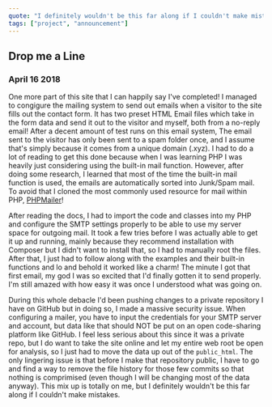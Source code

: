 ```yaml
---
quote: "I definitely wouldn't be this far along if I couldn't make mistakes."
tags: ["project", "announcement"]
---
```


## Drop me a Line

### April 16 2018

One more part of this site that I can happily say I've completed! I managed to congigure the mailing system to send out emails when a visitor to the site fills out the contact form. It has two preset HTML Email files which take in the form data and send it out to the visitor and myself, both from a no-reply email! After a decent amount of test runs on this email system, The email sent to the visitor has only been sent to a spam folder once, and I assume that's simply because it comes from a unique domain (.xyz). I had to do a lot of reading to get this done because when I was learning PHP I was heavily just considering using the built-in mail function. However, after doing some research, I learned that most of the time the built-in mail function is used, the emails are automatically sorted into Junk/Spam mail. To avoid that I cloned the most commonly used resource for mail within PHP, [PHPMailer](https://github.com/phpmailer/phpmailer)!

After reading the docs, I had to import the code and classes into my PHP and configure the SMTP settings properly to be able to use my server space for outgoing mail. It took a few tries before I was actually able to get it up and running, mainly because they recommend installation with Composer but I didn't want to install that, so I had to manually root the files. After that, I just had to follow along with the examples and their built-in functions and lo and behold it worked like a charm! The minute I got that first email, my god I was so excited that I'd finally gotten it to send properly. I'm still amazed with how easy it was once I understood what was going on.

During this whole debacle I'd been pushing changes to a private repository I have on GitHub but in doing so, I made a massive security issue. When configuring a mailer, you have to input the credentials for your SMTP server and account, but data like that should NOT be put on an open code-sharing platform like GitHub. I feel less serious about this since it was a private repo, but I do want to take the site online and let my entire web root be open for analysis, so I just had to move the data up out of the `public_html`. The only lingering issue is that before I make that repository public, I have to go and find a way to remove the file history for those few commits so that nothing is comprimised (even though I will be changing most of the data anyway). This mix up is totally on me, but I definitely wouldn't be this far along if I couldn't make mistakes.
